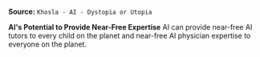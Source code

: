 **Source:** `Khosla - AI - Dystopia or Utopia`

**AI's Potential to Provide Near-Free Expertise**
AI can provide near-free AI tutors to every child on the planet and near-free AI physician expertise to everyone on the planet.
